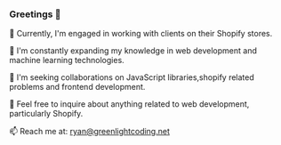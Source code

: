### Greetings 👋

🔭 Currently, I'm engaged in working with clients on their Shopify stores.

🌱 I'm constantly expanding my knowledge in web development and machine learning technologies.

👯 I'm seeking collaborations on JavaScript libraries,shopify related problems and frontend development.

💬 Feel free to inquire about anything related to web development, particularly Shopify.

📫 Reach me at: ryan@greenlightcoding.net
